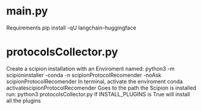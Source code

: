 # main.py

Requirements
pip install -qU langchain-huggingface




#  protocolsCollector.py

Create a scipion installation with an Enviroment named:
python3 -m scipioninstaller -conda -n scipionProtocolRecomender -noAsk scipionProtocolRecomender
In terminal, activate the enviroment
conda activatescipionProtocolRecomender
Goes to the path the Scipion is installed
run: python3 protocolsCollector.py
If INSTALL_PLUGINS is True will install all the plugins


